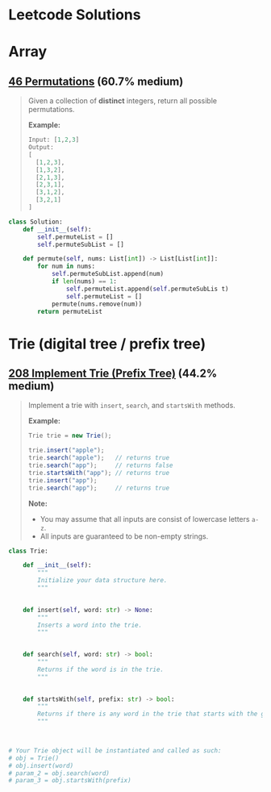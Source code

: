 # Leetcode Solutions

# Array

## [46 Permutations](https://leetcode.com/problems/permutations) (60.7% medium)

> Given a collection of **distinct** integers, return all possible permutations.
>
> **Example:**
>
> ```python
> Input: [1,2,3]
> Output:
> [
>   [1,2,3],
>   [1,3,2],
>   [2,1,3],
>   [2,3,1],
>   [3,1,2],
>   [3,2,1]
> ]
> ```

```python
class Solution:
    def __init__(self):
        self.permuteList = []
        self.permuteSubList = []

    def permute(self, nums: List[int]) -> List[List[int]]:
        for num in nums:
            self.permuteSubList.append(num)
            if len(nums) == 1:
                self.permuteList.append(self.permuteSubLis t)
                self.permuteList = []
            permute(nums.remove(num))
        return permuteList
```
# Trie (digital tree / prefix tree)

## [ 208 Implement Trie (Prefix Tree)](https://leetcode.com/problems/implement-trie-prefix-tree)  (44.2% medium)

> Implement a trie with `insert`, `search`, and `startsWith` methods.
>
> **Example:**
>
> ```javascript
> Trie trie = new Trie();
> 
> trie.insert("apple");
> trie.search("apple");   // returns true
> trie.search("app");     // returns false
> trie.startsWith("app"); // returns true
> trie.insert("app");   
> trie.search("app");     // returns true
> ```
>
> **Note:**
>
> * You may assume that all inputs are consist of lowercase letters `a-z`.
> * All inputs are guaranteed to be non-empty strings.

```python
class Trie:

    def __init__(self):
        """
        Initialize your data structure here.
        """
        

    def insert(self, word: str) -> None:
        """
        Inserts a word into the trie.
        """
        

    def search(self, word: str) -> bool:
        """
        Returns if the word is in the trie.
        """
        

    def startsWith(self, prefix: str) -> bool:
        """
        Returns if there is any word in the trie that starts with the given prefix.
        """
        


# Your Trie object will be instantiated and called as such:
# obj = Trie()
# obj.insert(word)
# param_2 = obj.search(word)
# param_3 = obj.startsWith(prefix)
```

